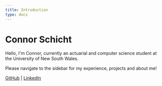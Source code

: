 ```yaml
---
title: Introduction
type: docs
---
```


# Connor Schicht

Hello, I'm Connor, currently an actuarial and computer science student at the University of New South Wales.

Please navigate to the sidebar for my experience, projects and about me!

[GitHub](https://github.com/ConMan7X) | [LinkedIn](https://www.linkedin.com/in/connor-schicht-57164b238/)
